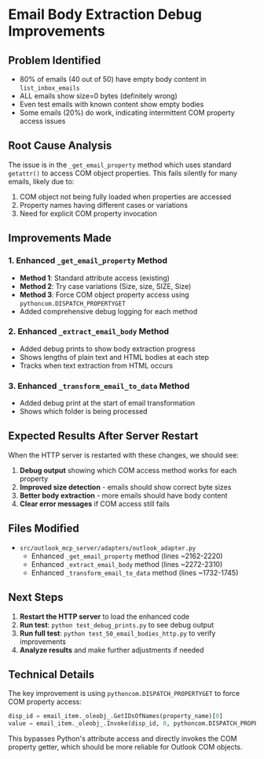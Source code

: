 # Email Body Extraction Debug Improvements

## Problem Identified
- 80% of emails (40 out of 50) have empty body content in `list_inbox_emails`
- ALL emails show size=0 bytes (definitely wrong)
- Even test emails with known content show empty bodies
- Some emails (20%) do work, indicating intermittent COM property access issues

## Root Cause Analysis
The issue is in the `_get_email_property` method which uses standard `getattr()` to access COM object properties. This fails silently for many emails, likely due to:
1. COM object not being fully loaded when properties are accessed
2. Property names having different cases or variations
3. Need for explicit COM property invocation

## Improvements Made

### 1. Enhanced `_get_email_property` Method
- **Method 1**: Standard attribute access (existing)
- **Method 2**: Try case variations (Size, size, SIZE, Size)
- **Method 3**: Force COM object property access using `pythoncom.DISPATCH_PROPERTYGET`
- Added comprehensive debug logging for each method

### 2. Enhanced `_extract_email_body` Method
- Added debug prints to show body extraction progress
- Shows lengths of plain text and HTML bodies at each step
- Tracks when text extraction from HTML occurs

### 3. Enhanced `_transform_email_to_data` Method
- Added debug print at the start of email transformation
- Shows which folder is being processed

## Expected Results After Server Restart
When the HTTP server is restarted with these changes, we should see:
1. **Debug output** showing which COM access method works for each property
2. **Improved size detection** - emails should show correct byte sizes
3. **Better body extraction** - more emails should have body content
4. **Clear error messages** if COM access still fails

## Files Modified
- `src/outlook_mcp_server/adapters/outlook_adapter.py`
  - Enhanced `_get_email_property` method (lines ~2162-2220)
  - Enhanced `_extract_email_body` method (lines ~2272-2310)
  - Enhanced `_transform_email_to_data` method (lines ~1732-1745)

## Next Steps
1. **Restart the HTTP server** to load the enhanced code
2. **Run test**: `python test_debug_prints.py` to see debug output
3. **Run full test**: `python test_50_email_bodies_http.py` to verify improvements
4. **Analyze results** and make further adjustments if needed

## Technical Details
The key improvement is using `pythoncom.DISPATCH_PROPERTYGET` to force COM property access:
```python
disp_id = email_item._oleobj_.GetIDsOfNames(property_name)[0]
value = email_item._oleobj_.Invoke(disp_id, 0, pythoncom.DISPATCH_PROPERTYGET, 1)
```

This bypasses Python's attribute access and directly invokes the COM property getter, which should be more reliable for Outlook COM objects.